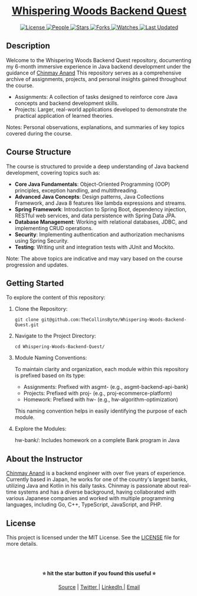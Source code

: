 <div align="center">

<h1><a href="https://github.com/TheCollinsByte/Whispering-Woods-Backend-Quest">Whispering Woods Backend Quest</a></h1>

<a href="https://github.com/TheCollinsByte/Whispering-Woods-Backend-Quest/blob/main/LICENSE">
<img alt="License" src="https://img.shields.io/github/license/TheCollinsByte/Whispering-Woods-Backend-Quest?style=flat&color=eee&label="> </a>

<a href="https://github.com/TheCollinsByte/Whispering-Woods-Backend-Quest/graphs/contributors">
<img alt="People" src="https://img.shields.io/github/contributors/TheCollinsByte/Whispering-Woods-Backend-Quest?style=flat&color=ffaaf2&label=People"> </a>

<a href="https://github.com/TheCollinsByte/Whispering-Woods-Backend-Quest/stargazers">
<img alt="Stars" src="https://img.shields.io/github/stars/TheCollinsByte/Whispering-Woods-Backend-Quest?style=flat&color=98c379&label=Stars"> </a>

<a href="https://github.com/TheCollinsByte/Whispering-Woods-Backend-Quest/network/members">
<img alt="Forks" src="https://img.shields.io/github/forks/TheCollinsByte/Whispering-Woods-Backend-Quest?style=flat&color=66a8e0&label=Forks"> </a>

<a href="https://github.com/TheCollinsByte/Whispering-Woods-Backend-Quest/watchers">
<img alt="Watches" src="https://img.shields.io/github/watchers/TheCollinsByte/Whispering-Woods-Backend-Quest?style=flat&color=f5d08b&label=Watches"> </a>

<a href="https://github.com/TheCollinsByte/Whispering-Woods-Backend-Quest/pulse">
<img alt="Last Updated" src="https://img.shields.io/github/last-commit/TheCollinsByte/Whispering-Woods-Backend-Quest?style=flat&color=e06c75&label="> </a>

</div>

## Description

Welcome to the Whispering Woods Backend Quest repository, documenting my 6-month immersive experience in Java backend development under the guidance of [Chinmay Anand](https://www.youtube.com/@chinmayanand896) This repository serves as a comprehensive archive of assignments, projects, and personal insights gained throughout the course.

- Assignments: A collection of tasks designed to reinforce core Java concepts and backend development skills.
- Projects: Larger, real-world applications developed to demonstrate the practical application of learned theories.

Notes: Personal observations, explanations, and summaries of key topics covered during the course.

## Course Structure

The course is structured to provide a deep understanding of Java backend development, covering topics such as:

- **Core Java Fundamentals**: Object-Oriented Programming (OOP) principles, exception handling, and multithreading.
- **Advanced Java Concepts**: Design patterns, Java Collections Framework, and Java 8 features like lambda expressions and streams.
- **Spring Framework**: Introduction to Spring Boot, dependency injection, RESTful web services, and data persistence with Spring Data JPA.
- **Database Management**: Working with relational databases, JDBC, and implementing CRUD operations.
- **Security**: Implementing authentication and authorization mechanisms using Spring Security.
- **Testing**: Writing unit and integration tests with JUnit and Mockito.
 

Note: The above topics are indicative and may vary based on the course progression and updates.

## Getting Started

To explore the content of this repository:

1. Clone the Repository:

    ```shell
    git clone git@github.com:TheCollinsByte/Whispering-Woods-Backend-Quest.git
    ```

2. Navigate to the Project Directory:

    ```shell
    cd Whispering-Woods-Backend-Quest/
    ```

3. Module Naming Conventions:

   To maintain clarity and organization, each module within this repository is prefixed based on its type:

   - Assignments: Prefixed with asgmt- (e.g., asgmt-backend-api-bank)
   - Projects: Prefixed with proj- (e.g., proj-ecommerce-platform)
   - Homework: Prefixed with hw- (e.g., hw-algorithm-optimization)
    
   This naming convention helps in easily identifying the purpose of each module.

4. Explore the Modules:

   hw-bank/: Includes homework on a complete Bank program in Java

## About the Instructor
[Chinmay Anand](https://www.udemy.com/user/chinmayanand2/) is a backend engineer with over five years of experience. Currently based in Japan, he works for one of the country's largest banks, utilizing Java and Kotlin in his daily tasks. Chinmay is passionate about real-time systems and has a diverse background, having collaborated with various Japanese companies and worked with multiple programming languages, including Go, C++, TypeScript, JavaScript, and PHP.

## License
This project is licensed under the MIT License. See the [LICENSE](LICENSE) file for more details.

<br/><br/>

<div align="center">

<strong>⭐ hit the star button if you found this useful ⭐</strong><br>

<a href="https://github.com/TheCollinsByte/Whispering-Woods-Backend-Quest">Source</a>
| <a href="https://x.com/TheCollinsByte" target="_blank">Twitter </a>
| <a href="http://www.linkedin.com/in/collins-boniface" target="_blank">LinkedIn </a>
| <a href="mailto:collo@fastmail.com">Email</a>
</div>